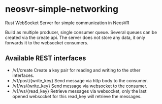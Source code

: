 # neosvr-simple-networking
Rust WebSocket Server for simple communication in NeosVR

Build as multiple producer, single consumer queue. Several queues can be created via the create api. The server does not store any data, it only forwards it to the websocket consumers.

## Available REST interfaces

* /v1/create
  Create a key pair for reading and writing to the other interfaces.
* /v1/post/{write_key}
  Send message via http body to the consumer.
* /v1/ws/{write_key}
  Send message via websocket to the consumer.
* /v1/ws/{read_key}
  Retrieve messages via websocket, only the last opened websocket for this read_key will retrieve the messages.
